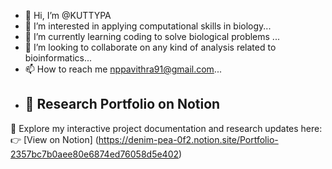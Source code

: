 - 👋 Hi, I’m @KUTTYPA
- 👀 I’m interested in applying computational skills in biology...
- 🌱 I’m currently learning coding to solve biological problems ...
- 💞️ I’m looking to collaborate on any kind of analysis related to bioinformatics...
- 📫 How to reach me nppavithra91@gmail.com...
- ## 🔗 Research Portfolio on Notion

📖 Explore my interactive project documentation and research updates here:  
👉 [View on Notion] (https://denim-pea-0f2.notion.site/Portfolio-2357bc7b0aee80e6874ed76058d5e402)

<!---
KUTTYPA/KUTTYPA is a ✨ special ✨ repository because its `README.md` (this file) appears on your GitHub profile.
You can click the Preview link to take a look at your changes.
--->
